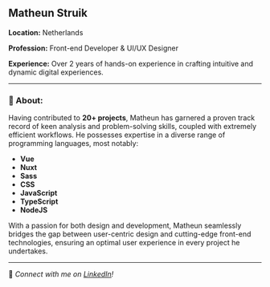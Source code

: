 

<!--
**Matheun/Matheun** is a ✨ _special_ ✨ repository because its `README.md` (this file) appears on your GitHub profile.

Here are some ideas to get you started:

- 🔭 I’m currently working on ...
- 🌱 I’m currently learning ...
- 👯 I’m looking to collaborate on ...
- 🤔 I’m looking for help with ...
- 💬 Ask me about ...
- 📫 How to reach me: ...
- 😄 Pronouns: ...
- ⚡ Fun fact: ...
-->

## Matheun Struik
**Location:** Netherlands

**Profession:** Front-end Developer & UI/UX Designer

**Experience:** Over 2 years of hands-on experience in crafting intuitive and dynamic digital experiences.

---

### 🌟 About:

Having contributed to **20+ projects**, Matheun has garnered a proven track record of keen analysis and problem-solving skills, coupled with extremely efficient workflows. He possesses expertise in a diverse range of programming languages, most notably:

- **Vue**
- **Nuxt**
- **Sass**
- **CSS**
- **JavaScript**
- **TypeScript**
- **NodeJS**

With a passion for both design and development, Matheun seamlessly bridges the gap between user-centric design and cutting-edge front-end technologies, ensuring an optimal user experience in every project he undertakes.

---

🔗 _Connect with me on [LinkedIn]([Your-LinkedIn-Link](https://www.linkedin.com/in/matheun-struik-4baa2b1b1)https://www.linkedin.com/in/matheun-struik-4baa2b1b1)!_
